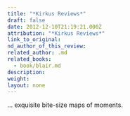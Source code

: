 ```yaml
---
title: "*Kirkus Reviews*"
draft: false
date: 2012-12-10T21:19:21.000Z
attribution: "*Kirkus Reviews*"
link_to_original:
nd_author_of_this_review:
related_author: .md
related_books:
  - book/blair.md
description:
weight:
layout: none
---
```

... exquisite bite-size maps of moments.

